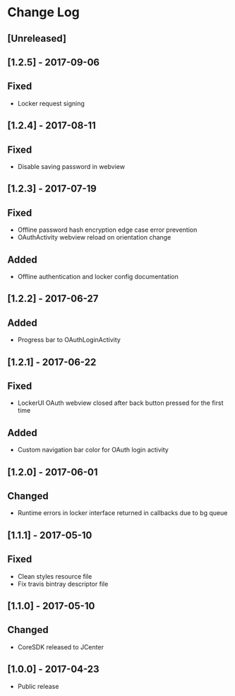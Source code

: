 # Change Log

## [Unreleased]

## [1.2.5] - 2017-09-06

## Fixed
- Locker request signing

## [1.2.4] - 2017-08-11

## Fixed
- Disable saving password in webview

## [1.2.3] - 2017-07-19

## Fixed
- Offline password hash encryption edge case error prevention
- OAuthActivity webview reload on orientation change

## Added
- Offline authentication and locker config documentation

## [1.2.2] - 2017-06-27

## Added
- Progress bar to OAuthLoginActivity

## [1.2.1] - 2017-06-22

## Fixed
- LockerUI OAuth webview closed after back button pressed for the first time  

## Added
- Custom navigation bar color for OAuth login activity

## [1.2.0] - 2017-06-01

## Changed

- Runtime errors in locker interface returned in callbacks due to bg queue

## [1.1.1] - 2017-05-10

## Fixed

- Clean styles resource file
- Fix travis bintray descriptor file

## [1.1.0] - 2017-05-10

## Changed

- CoreSDK released to JCenter

## [1.0.0] - 2017-04-23

- Public release
